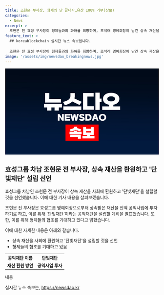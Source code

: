 ```yaml
---
title: 조현문 부사장, 형제의 난 끝내자…유산 100% 기부(상보)
categories:
  - News
excerpt: >
  조현문 전 효성 부사장이 형제들과의 화해를 희망하며, 조석래 명예회장이 남긴 상속 재산을 모두 사회에 환원하겠다고 발언했다. 형제 간 갈등으로부터 법정 다툼을 종결하려는 노력과  단빛재단을 통해 재산을 기부하여 사회공헌을 하겠다는 의지를 밝히며, 이를 통해 아버님의 산업보국 정신에 공적·사회적으로 기여하려는 의지를 나타냈다. 
feature_text: >
  ## koreablockchain 실시간 뉴스 속보입니다.

  조현문 전 효성 부사장이 형제들과의 화해를 희망하며, 조석래 명예회장이 남긴 상속 재산을 모두 사회에 환원하겠다고 발언했다. 형제 간 갈등으로부터 법정 다툼을 종결하려는 노력과  단빛재단을 통해 재산을 기부하여 사회공헌을 하겠다는 의지를 밝히며, 이를 통해 아버님의 산업보국 정신에 공적·사회적으로 기여하려는 의지를 나타냈다. 
image: '/assets/img/newsdao_breakingnews.jpg'
---
```


<p><img src="/assets/img/newsdao_breakingnews.jpg" alt="koreablockchain 속보" /></p>

<h2 data-ke-size="size26">효성그룹 차남 조현문 전 부사장, 상속 재산을 환원하고 '단빛재단' 설립 선언</h2>

<p>효성그룹 차남인 조현문 전 부사장이 상속 재산을 사회에 환원하고 '단빛재단'을 설립할 것을 선언했습니다. 이에 대한 기사 내용을 살펴보겠습니다.</p>

<p>조현문 전 부사장은 효성그룹 명예회장으로부터 상속받은 재산을 전액 공익사업에 투자하기로 하고, 이를 위해 '단빛재단'이라는 공익재단을 설립할 계획을 발표했습니다. 또한, 이를 위해 형제들의 협조를 기대하고 있다고 밝혔습니다.</p>

<p>이에 대한 자세한 내용은 아래와 같습니다. </p>

<ul>
    <li>상속 재산을 사회에 환원하고 '단빛재단'을 설립할 것을 선언</li>
    <li>형제들의 협조를 기대하고 있음</li>
</ul>

<table>
    <tr>
        <td style="text-align: center; height: 17px;"><b>공익재단 이름</b></td>
        <td style="text-align: center; height: 17px;"><b>단빛재단</b></td>
    </tr>
    <tr>
        <td style="text-align: center; height: 17px;"><b>재산 환원 방안</b></td>
        <td style="text-align: center; height: 17px;"><b>공익사업 투자</b></td>
    </tr>
</table>

<p data-ke-size="size16"></p>

<p>내용</p>
실시간 뉴스 속보는, <a href="https://newsdao.kr" rel="dofollow">https://newsdao.kr</a>


